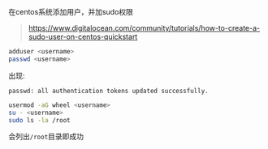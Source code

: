 在centos系统添加用户，并加sudo权限

> https://www.digitalocean.com/community/tutorials/how-to-create-a-sudo-user-on-centos-quickstart

```bash
adduser <username>
passwd <username>
```

出现:
```
passwd: all authentication tokens updated successfully.
```

```bash
usermod -aG wheel <username>
su - <username>
sudo ls -la /root
```

会列出`/root`目录即成功